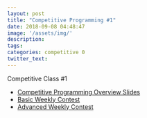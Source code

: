 ```yaml
---
layout: post
title: "Competitive Programming #1"
date: 2018-09-08 04:48:47
image: '/assets/img/'
description:
tags:
categories: competitive 0
twitter_text:
---
```



Competitive Class #1

* [Competitive Programming Overview Slides](https://docs.google.com/presentation/d/1N5Ux39iMofP87Y5eGV4rHhqhhyZhfk67wDrxqxnZt24/edit?usp=sharing)
* [Basic Weekly Contest](https://a2oj.com/contest?ID=36120)
* [Advanced Weekly Contest](http://redprogramacioncompetitiva.com/contests/2018/03/)

